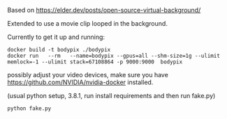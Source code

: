 Based on https://elder.dev/posts/open-source-virtual-background/ 

Extended to use a movie clip looped in the background. 

Currently to get it up and running:

```
docker build -t bodypix ./bodypix
docker run   --rm   --name=bodypix --gpus=all --shm-size=1g --ulimit memlock=-1 --ulimit stack=67108864 -p 9000:9000  bodypix
```

possibly adjust your video devices, make sure you have https://github.com/NVIDIA/nvidia-docker installed. 


(usual python setup, 3.8.1, run install requirements and then run fake.py)

```
python fake.py
```